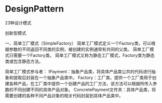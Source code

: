 # DesignPattern
23种设计模式

创新型模式

一、简单工厂模式（SimpleFactory）
	简单工厂模式定义一个Factory类，可以根据参数的不同返回不同类的实例，被创建的实例通常有共同的父类。
	简单工厂模式只需要一个Factory类。
	简单工厂模式又称为静态工厂模式，Factory类为静态类或包含静态方法。


简单工厂模式参与者：
	IPayment：抽象产品类，将具体产品类公共的代码进行抽象和提取后封装在一个抽象产品类中。
	Factory：工厂类，提供一个工厂类用于创建各种产品，在工厂类中提供一个创建产品的工厂方法，该方法可以根据所传入参数的不同创建不同的具体产品对象。
  ConcretePayment文件夹：具体产品类，将需要创建的各种不同产品对象的相关代码封装到具体产品类中。
